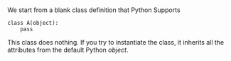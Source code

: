 #

We start from a blank class definition that Python Supports

    class A(object):
        pass
       
       
This class does nothing. If you try to instantiate the class, it inherits all the attributes from the default Python *object*. 
